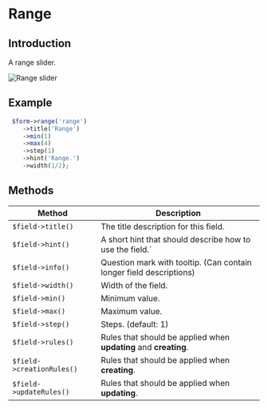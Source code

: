 # Range

## Introduction

A range slider.

![Range slider](./screens/range/example.png 'Range slide')

## Example

```php
 $form->range('range')
    ->title('Range')
    ->min(1)
    ->max(4)
    ->step(1)
    ->hint('Range.')
    ->width(1/2);
```

## Methods

| Method                    | Description                                                        |
| ------------------------- | ------------------------------------------------------------------ |
| `$field->title()`         | The title description for this field.                              |
| `$field->hint()`          | A short hint that should describe how to use the field.`           |
| `$field->info()`          | Question mark with tooltip. (Can contain longer field descriptions) |
| `$field->width()`         | Width of the field.                                                |
| `$field->min()`           | Minimum value.                                                     |
| `$field->max()`           | Maximum value.                                                     |
| `$field->step()`          | Steps. (default: 1)                                                |
| `$field->rules()`         | Rules that should be applied when **updating** and **creating**.   |
| `$field->creationRules()` | Rules that should be applied when **creating**.                    |
| `$field->updateRules()`   | Rules that should be applied when **updating**.                    |
